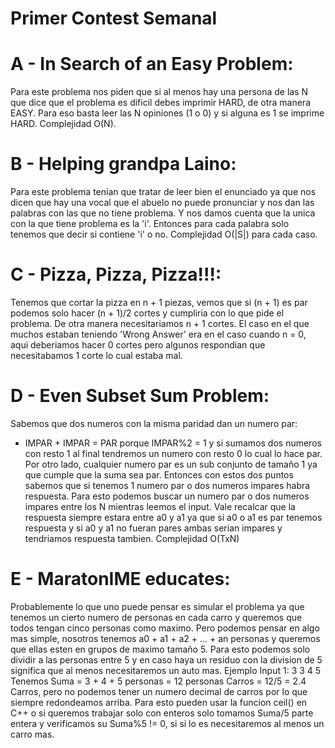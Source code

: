 # Primer Contest Semanal

# A - In Search of an Easy Problem:

Para este problema nos piden que si al menos hay una persona 
de las N que dice que el problema es dificil debes 
imprimir HARD, de otra manera EASY. Para eso basta leer
las N opiniones (1 o 0) y si alguna es 1 se imprime HARD.
Complejidad O(N).

# B - Helping grandpa Laino:

Para este problema tenian que tratar de leer bien el enunciado
ya que nos dicen que hay una vocal que el abuelo no puede 
pronunciar y nos dan las palabras con las que no tiene problema.
Y nos damos cuenta que la unica con la que tiene problema
es la 'i'. Entonces para cada palabra solo tenemos que
decir si contiene 'i' o no. Complejidad O(|S|) para cada 
caso.

# C - Pizza, Pizza, Pizza!!!:

Tenemos que cortar la pizza en n + 1 piezas, vemos que
si (n + 1) es par podemos solo hacer (n + 1)/2 cortes
y cumpliria con lo que pide el problema. De otra manera
necesitariamos n + 1 cortes. El caso en el que muchos
estaban teniendo 'Wrong Answer' era en el caso cuando
n = 0, aqui deberiamos hacer 0 cortes pero algunos
respondian que necesitabamos 1 corte lo cual estaba mal.


# D - Even Subset Sum Problem:

Sabemos que dos numeros con la misma paridad dan un numero par:
- IMPAR + IMPAR = PAR porque IMPAR%2 = 1 y si sumamos dos
numeros con resto 1 al final tendremos un numero con resto 0
lo cual lo hace par. Por otro lado, cualquier numero par
es un sub conjunto de tamaño 1 ya que cumple que la suma
sea par. Entonces con estos dos puntos sabemos que si tenemos
1 numero par o dos numeros impares habra respuesta.
Para esto podemos buscar un numero par o dos numeros impares 
entre los N mientras leemos el input. Vale recalcar que
la respuesta siempre estara entre a0 y a1 ya que si a0 o a1
es par tenemos respuesta y si a0 y a1 no fueran pares
ambas serian impares y tendriamos respuesta tambien.
Complejidad O(TxN)

# E - MaratonIME educates:

Probablemente lo que uno puede pensar es simular el problema
ya que tenemos un cierto numero de personas en cada carro
y queremos que todos tengan cinco personas como maximo. 
Pero podemos pensar en algo mas simple, nosotros tenemos
a0 + a1 + a2 + ... + an personas y queremos que ellas esten
en grupos de maximo tamaño 5. Para esto podemos solo dividir
a las personas entre 5 y en caso haya un residuo con la division
de 5 significa que al menos necesitaremos un auto mas.
Ejemplo Input 1: 
3
3 4 5
Tenemos Suma = 3 + 4 + 5 personas = 12 personas
Carros = 12/5 = 2.4 Carros, pero no podemos tener un 
numero decimal de carros por lo que siempre redondeamos 
arriba. Para esto pueden usar la funcion ceil() en C++
o si queremos trabajar solo con enteros solo tomamos
Suma/5 parte entera y verificamos su Suma%5 != 0, si si lo es
necesitaremos al menos un carro mas.
